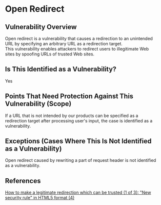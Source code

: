Open Redirect
===

## Vulnerability Overview
Open redirect is a vulnerability that causes a redirection to an unintended URL by specifying an arbitrary URL as a redirection target.  
This vulnerability enables attackers to redirect users to illegitimate Web sites by spoofing URLs of trusted Web sites.

## Is This Identified as a Vulnerability?
Yes

## Points That Need Protection Against This Vulnerability (Scope)
If a URL that is not intended by our products can be specified as a redirection target after processing user's input, the case is identified as a vulnerability. 

## Exceptions (Cases Where This Is Not Identified as a Vulnerability)
Open redirect caused by rewriting a part of request header is not identified as a vulnerability.

## References
[How to make a legitimate redirection which can be trusted (1 of 3): "New security rule" in HTML5 format (4)](https://www.atmarkit.co.jp/ait/articles/1406/20/news007.html)

